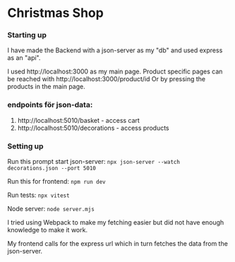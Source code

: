 # Christmas Shop

### Starting up

I have made the Backend with a json-server as my "db" and used express as an "api".

I used http://localhost:3000 as my main page.
Product specific pages can be reached with http://localhost:3000/product/id
Or by pressing the products in the main page.

### endpoints för json-data:

1. http://localhost:5010/basket - access cart
2. http://localhost:5010/decorations - access products

### Setting up

Run this prompt start json-server:
`npx json-server --watch decorations.json --port 5010`

Run this for frontend:
`npm run dev `

Run tests:
`npx vitest`

Node server:
`node server.mjs`

I tried using Webpack to make my fetching easier but did not have enough knowledge to make it work.

My frontend calls for the express url which in turn fetches the data from the json-server.
